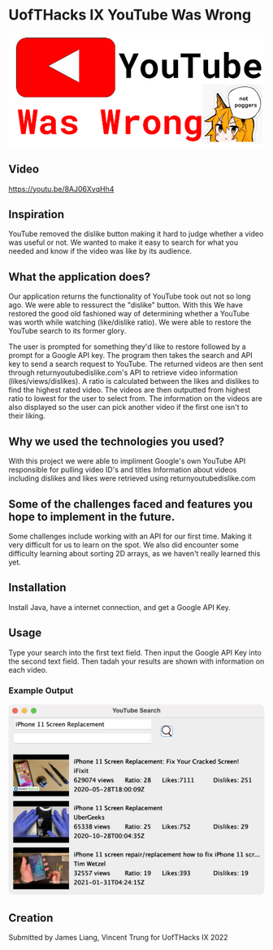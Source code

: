 # UofTHacks IX YouTube Was Wrong

![](images/logo.png)

## Video
https://youtu.be/8AJ06XvqHh4

## Inspiration

YouTube removed the dislike button making it hard to judge whether a video was useful or not. We wanted to make it easy to search for what you needed and know if the video was like by its audience.

## What the application does?
Our application returns the functionality of YouTube took out not so long ago. We were able to ressurect the "dislike" button. With this We have restored the good old fashioned way of determining whether a YouTube was worth while watching (like/dislike ratio). We were able to restore the YouTube search to its former glory.

The user is prompted for something they'd like to restore followed by a prompt for a Google API key. The program then takes the search and API key to send a search request to YouTube. The returned videos are then sent through returnyoutubedislike.com's API to retrieve video information (likes/views/dislikes). A ratio is calculated between the likes and dislikes to find the highest rated video. The videos are then outputted from highest ratio to lowest for the user to select from. The information on the videos are also displayed so the user can pick another video if the first one isn't to their liking.

## Why we used the technologies you used?
With this project we were able to impliment Google's own YouTube API responsible for pulling video ID's and titles
Information about videos including dislikes and likes were retrieved using returnyoutubedislike.com


## Some of the challenges faced and features you hope to implement in the future.
Some challenges include working with an API for our first time. Making it very difficult for us to learn on the spot. We also did encounter some difficulty learning about sorting 2D arrays, as we haven't really learned this yet.

## Installation
Install Java, have a internet connection, and get a Google API Key. 

## Usage
Type your search into the first text field. Then input the Google API Key into the second text field. Then tadah your results are shown with information on each video.

### Example Output
![](images/output.png)

## Creation
Submitted by James Liang, Vincent Trung for UofTHacks IX 2022